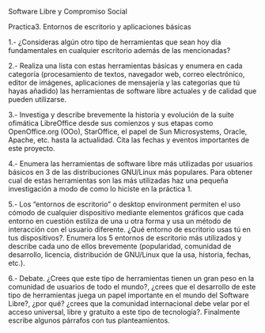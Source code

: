 Software Libre y Compromiso Social 

Practica3. Entornos de escritorio y aplicaciones básicas

1.- ¿Consideras algún otro tipo de herramientas que sean hoy día fundamentales en cualquier
escritorio además de las mencionadas?

2.- Realiza una lista con estas herramientas básicas y enumera en cada categoría (procesamiento de
textos, navegador web, correo electrónico, editor de imágenes, aplicaciones de mensajería y las
categorías que tú hayas añadido) las herramientas de software libre actuales y de calidad que
pueden utilizarse.

3.- Investiga y describe brevemente la historia y evolución de la suite ofimática LibreOffice desde
sus comienzos y sus etapas como OpenOffice.org (OOo), StarOffice, el papel de Sun Microsystems,
Oracle, Apache, etc. hasta la actualidad. Cita las fechas y eventos importantes de este proyecto.

4.- Enumera las herramientas de software libre más utilizadas por usuarios básicos en 3 de las
distribuciones GNU/Linux más populares. Para obtener cual de estas herramientas son las más
utilizadas haz una pequeña investigación a modo de como lo hiciste en la práctica 1.

5.- Los “entornos de escritorio” o desktop environment permiten el uso cómodo de cualquier
dispositivo mediante elementos gráficos que cada entorno en cuestión estiliza de una u otra forma y
usa un método de interacción con el usuario diferente. ¿Qué entorno de escritorio usas tú en tus
dispositivos?. Enumera los 5 entornos de escritorio más utilizados y describe cada uno de ellos
brevemente (popularidad, comunidad de desarrollo, licencia, distribución de GNU/Linux que la usa,
historia, fechas, etc.).

6.- Debate. ¿Crees que este tipo de herramientas tienen un gran peso en la comunidad de usuarios
de todo el mundo?, ¿crees que el desarrollo de este tipo de herramientas juega un papel importante
en el mundo del Software Libre?, ¿por qué? ¿crees que la comunidad internacional debe velar por el
acceso universal, libre y gratuito a este tipo de tecnología?. Finalmente escribe algunos párrafos con
tus planteamientos.